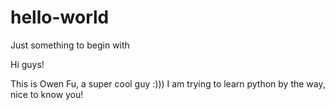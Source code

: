 # hello-world
Just something to begin with

Hi guys!

This is Owen Fu, a super cool guy :)))
I am trying to learn python by the way,  nice to know you!
